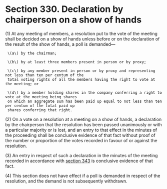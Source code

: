 # Section 330. Declaration by chairperson on a show of hands

\(1\) At any meeting of members, a resolution put to the vote of the meeting shall be decided on a show of hands unless before or on the declaration of the result of the show of hands, a poll is demanded—

     \(a\) by the chairman;

     \(b\) by at least three members present in person or by proxy;

     \(c\) by any member present in person or by proxy and representing not less than ten per centum of the  
     total voting rights of all the members having the right to vote at the meeting; or

     \(d\) by a member holding shares in the company conferring a right to vote at the meeting being shares  
     on which an aggregate sum has been paid up equal to not less than ten per centum of the total paid up  
     shares conferring that right.

\(2\) On a vote on a resolution at a meeting on a show of hands, a declaration by the chairperson that the resolution has been passed unanimously or with a particular majority or is lost, and an entry to that effect in the minutes of the proceeding shall be conclusive evidence of that fact without proof of the number or proportion of the votes recorded in favour of or against the resolution.

\(3\) An entry in respect of such a declaration in the minutes of the meeting recorded in accordance with [section 343](../subdivision-9-record-of-resolutions-and-meetings/section-343.-records-as-evidence-of-resolutions.md) is conclusive evidence of that fact.

\(4\) This section does not have effect if a poll is demanded in respect of the resolution, and the demand is not subsequently withdrawn.

